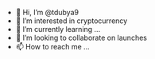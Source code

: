 - 👋 Hi, I’m @tdubya9
- 👀 I’m interested in cryptocurrency
- 🌱 I’m currently learning ...
- 💞️ I’m looking to collaborate on launches
- 📫 How to reach me ...

<!---
tdubya9/tdubya9 is a ✨ special ✨ repository because its `README.md` (this file) appears on your GitHub profile.
You can click the Preview link to take a look at your changes.
--->
